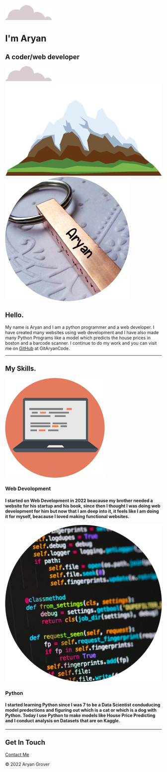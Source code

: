 <!DOCTYPE html>
<html lang="en" dir="ltr">

<head>
  <meta charset="utf-8">
  <title>Aryan Grover</title>
  <link rel="stylesheet" href="css/master.css">
  <link rel="icon" href="images/save_aryan.png">
  <link rel="preconnect" href="https://fonts.googleapis.com">
  <link rel="preconnect" href="https://fonts.gstatic.com" crossorigin>
  <link href="https://fonts.googleapis.com/css2?family=Bree+Serif&family=Poppins:ital,wght@1,300&family=Sacramento&display=swap" rel="stylesheet">
  <script defer src="https://use.fontawesome.com/releases/v5.0.7/js/all.js"></script>
</head>

<body class="whitep">
  <div class="top-container">
    <img class="top-cloud" src="images/cloud.png" alt="cloud image">
    <h1><strong>I'm Aryan</strong></h1>
    <h2>A coder/web <span class="dev">dev</span>eloper</h2>
    <img class="bottom-cloud" src="images/cloud.png" alt="cloud image">
    <img src="images/mountain.png" alt="mountain image">
  </div>
  <div class="middle-container">
    <div class="profile">
      <img class="profile-image" src="images/save_aryan.png" alt="Aryan Keychain Pic">
      <h2>Hello.</h2>
      <p class="intro">My name is Aryan and I am a python programmer and a web developer. I have created many websites using web development and I have also made many Python Programs like a model which predicts the house prices in boston and a barcode scanner. I continue to do my work and you can visit me on <a href="https://github.com/GitAryanCode">GitHub</a> at GitAryanCode.</p>
    </div>
    <hr>
    <div class="skills">
      <h2>My Skills.</h2>
      <div class="skill-row">
        <img class="Skill1" src="images/computer.png" alt="WebDev">
        <h3>Web Devolopment</h3>
        <h4>I started on Web Development in 2022 beacause my brother needed a website for his startup and his book, since then I thought I was doing web development for him but now that I am deep into it, it feels like I am doing it for myself, beacause I loved making functional websites.</h4>
      </div>
      <div class="skill-row">
        <img class="Skill2" src="images/python.png" alt="python-image">
        <h3>Python</h3>
        <h4>I started learning Python since I was 7 to be a Data Scientist conduducing model predections and figuring out which is a cat or which is a dog with Python. Today I use Python to make models like House Price Predicting and I conduct analysis on Datasets that are on Kaggle.</h4>
      </div>
    </div>
    <hr>
    <div class="contact-me">
      <h2 class="g-in-t">Get In Touch</h2>
      <a class="btn" href="mailto:krishnagrover1000@gmail.com" target="_blank">Contact Me</a>
    </div>
  </div>


  <div class="bottom-container">
    <a class="footer-link" href="https://www.linkedin.com/in/aryan-grover-7603591ba/" target="_blank"> <i class="icon foot-icon fab fa-linkedin-in fa-1x"></i></a>
    <a class="footer-link" href="https://twitter.com/AryanGrover20" target="_blank"> <i class="icon foot-icon fab fa-twitter fa-1x"></i></a>
    <a class="footer-link" href="https://gitaryancode.pythonanywhere.com/" target="_blank"> <i class="icon foot-icon fa fa-globe fa-1x"></i></a>
    <p class="copyright">© 2022 Aryan Grover</p>
  </div>
</body>

</html>
